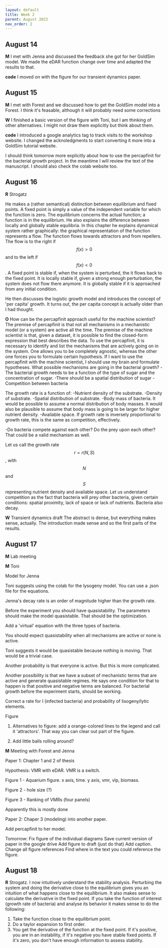 ```yaml
---
layout: default
title: Week 2
parent: August 2023
nav_order: 2
---
```



## August 14

**M** I met with Jenna and discussed the feedback she got for her GoldSim model. We made the eDAR function change over time and adapted the results to that.

**code** I moved on with the figure for our transient dynamics paper.

## August 15

**M** I met with Forest and we discussed how to get the GoldSim model into a Forest. I think it's feasable, although it will probably need some corrections

**W** I finished a basic version of the figure with Toni, but I am thinking of other alternatives. I might not draw them explicitly but think about them.

**code** I introduced a google analytics tag to track visits to the workshop website. I changed the acknoledgments to start converting it more into a GoldSim tutorial website.

I should think tomorrow more explicitly about how to use the percapfinit for the bacterial growth project. In the meantime I will review the text of the manuscript. I should
also check the colab website too.

## August 16

**R** Strogatz

He makes a (rather semantical) distinction between equilibrium and fixed points. A fixed point is simply a value of the independent variable for which the function is zero. The equilibrium concerns the actual function; a function is in the equilibrium.
He also explains the difference between locally and globally stable equilibria. In this chapter he explains dynamical system rather graphically: the graphical representation of the function represents a flow. The function flows towards attractors and from repellers. The flow is to the right if $$f(x)>0$$ and to the left if $$f(x)<0$$. A fixed point is stable if, when the system is perturbed, the it flows back to the fixed point. It is locally stable if, given a strong enough perturbation, the system does not flow there anymore. It is globally stable if it is approached from any initial condition.

He then discusses the logistic growth model and introduces the concept of 'per capita' growth. It turns out, the per capita concept is actually older than I had thought.

**O** How can be the percapfinit approach useful for the machine scientist?
The premise of percapfinit is that not all mechanisms in a mechanistic model (or a system) are active all the time.
The premise of the machine scientist is that, given a dataset, it is possible to find the closed-form expression that best describes the data.
To use the percapfinit, it is necessary to identify and list the mechanisms that are actively going on in the system.
One allows you to be completely agnostic, whereas the other one forces you to formulate certain hypothesis. If I want to use the percapfinit with the machine scientist, I should use my brain and formulate hypotheses.
What possible mechanisms are going in the bacterial growth?
-The bacterial growth needs to be a function of the type of sugar and the concentration of sugar.
-There should be a spatial distribution of sugar
-Competition between bacteria

The growth rate is a function of:
-Nutrient density of the substrate.
-Density of substrate.
-Spatial distribution of substrate.
-Body mass of bacteria. It would be possible to assume a normal distribution of body masses. It would also be plausible to assume that body mass is going to be larger for higher nutrient density.
-Available space. If growth rate is inversely proportional to growth rate, this is the same as competition, effectively.

-Do bacteria compete against each other? Do the prey upon each other? That could be a valid mechanism as well.

Let us call the growth rate $$r=r(N,S)$$, with $$N$$ and $$S$$ representing nutrient density and available space.
Let us understand competition as the fact that bacteria will prey other bacteria, given certain conditions: spatial proximity, lack of space or lack of nutrients. Bacteria also decay.

**W** Transient dynamics draft
The abstract is dense, but everything makes sense, actually.
The introduction made sense and so the first parts of the results.



## August 17

**M** Lab meeting


**M** Toni

Model for Jenna

Toni suggests using the colab for the lysogeny model.
You can use a .json file for the equations.

Jenna's decay rate is an order of magnitude higher than the growth rate.

Before the experiment you should have quasistability. The parameters should make the model quasistable. That should be the optimization.

Add a 'virtual' equation with the three types of bacteria.

You should expect quasistability when all mechanisms are active or none is active.

Toni suggests it would be quasistable because nothing is moving. That would be a trivial case.

Another probability is that everyone is active. But this is more complicated.

Another possibility is that we have a subset of mechanistic terms that are active and generate quasistable regimes. He says one condition for that to happen is that positive and negative terms are balanced. For bacterial growth before the experiment starts, should be working.

Correct a rate for I (infected bacteria) and probability of lisogeny/lytic elements.

Figure
1. Alternatives to figure: add a orange-colored lines to the legend and call it 'attractors'. That way you can clear out part of the figure.

2. Add little balls rolling around?

**M** Meeting with Forest and Jenna

Paper 1:  Chapter 1 and 2 of thesis

Hypothesis: VMR with eDAR. VMR is a switch.

Figure 1 - Aquarium figure. x axis, time. y axis, vmr, vlp, biomass.

Figure 2 - hole size (?)

Figure 3 - Ranking of VMRs (four panels)

Apparently this is mostly done

Paper 2: Chaper 3 (modeling) into another paper.

Add percapfinit to her model.

Tomorrow:
 Fix figure of the individual diagrams
 Save current version of paper in the google drive
 Add figure to draft (just do that)
 Add caption.
 Change all figure references
 Find where in the text you could reference the figure.


## August 18

**R** Strogatz. I now intuitively understand the stability analysis. Perturbing the system and doing the derivative close to the equilibrium gives you an intuition of what happens close to the equilibrium. It also makes sense to calculate the derivative in the fixed point. If you take the function of interest (growth rate of bacteria) and analyse its behavior it makes sense to do the following:
1. Take the function close to the equilibrium point.
2. Do a taylor expansion to first order.
3. You get the derivative of the function at the fixed point. If it's positive, you are in an instability, if it's negative you have stable fixed points. If it's zero, you don't have enough information to assess stability.
